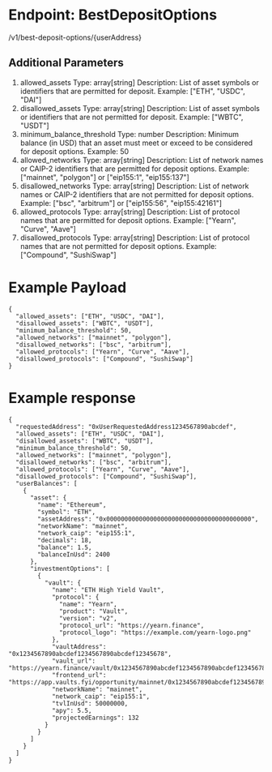 # Endpoint: BestDepositOptions

/v1/best-deposit-options/{userAddress}

## Additional Parameters
1. allowed_assets
Type: array[string]
Description: List of asset symbols or identifiers that are permitted for deposit.
Example: ["ETH", "USDC", "DAI"]
2. disallowed_assets
Type: array[string]
Description: List of asset symbols or identifiers that are not permitted for deposit.
Example: ["WBTC", "USDT"]
3. minimum_balance_threshold
Type: number
Description: Minimum balance (in USD) that an asset must meet or exceed to be considered for deposit options.
Example: 50
4. allowed_networks
Type: array[string]
Description: List of network names or CAIP-2 identifiers that are permitted for deposit options.
Example: ["mainnet", "polygon"] or ["eip155:1", "eip155:137"]
5. disallowed_networks
Type: array[string]
Description: List of network names or CAIP-2 identifiers that are not permitted for deposit options.
Example: ["bsc", "arbitrum"] or ["eip155:56", "eip155:42161"]
6. allowed_protocols
Type: array[string]
Description: List of protocol names that are permitted for deposit options.
Example: ["Yearn", "Curve", "Aave"]
7. disallowed_protocols
Type: array[string]
Description: List of protocol names that are not permitted for deposit options.
Example: ["Compound", "SushiSwap"]


# Example Payload
```
{
  "allowed_assets": ["ETH", "USDC", "DAI"],
  "disallowed_assets": ["WBTC", "USDT"],
  "minimum_balance_threshold": 50,
  "allowed_networks": ["mainnet", "polygon"],
  "disallowed_networks": ["bsc", "arbitrum"],
  "allowed_protocols": ["Yearn", "Curve", "Aave"],
  "disallowed_protocols": ["Compound", "SushiSwap"]
}
```
# Example response
```
{
  "requestedAddress": "0xUserRequestedAddress1234567890abcdef",
  "allowed_assets": ["ETH", "USDC", "DAI"],
  "disallowed_assets": ["WBTC", "USDT"],
  "minimum_balance_threshold": 50,
  "allowed_networks": ["mainnet", "polygon"],
  "disallowed_networks": ["bsc", "arbitrum"],
  "allowed_protocols": ["Yearn", "Curve", "Aave"],
  "disallowed_protocols": ["Compound", "SushiSwap"],
  "userBalances": [
    {
      "asset": {
        "name": "Ethereum",
        "symbol": "ETH",
        "assetAddress": "0x0000000000000000000000000000000000000000",
        "networkName": "mainnet",
        "network_caip": "eip155:1",
        "decimals": 18,
        "balance": 1.5,
        "balanceInUsd": 2400
      },
      "investmentOptions": [
        {
          "vault": {
            "name": "ETH High Yield Vault",
            "protocol": {
              "name": "Yearn",
              "product": "Vault",
              "version": "v2",
              "protocol_url": "https://yearn.finance",
              "protocol_logo": "https://example.com/yearn-logo.png"
            },
            "vaultAddress": "0x1234567890abcdef1234567890abcdef12345678",
            "vault_url": "https://yearn.finance/vault/0x1234567890abcdef1234567890abcdef12345678",
            "frontend_url": "https://app.vaults.fyi/opportunity/mainnet/0x1234567890abcdef1234567890abcdef12345678",
            "networkName": "mainnet",
            "network_caip": "eip155:1",
            "tvlInUsd": 50000000,
            "apy": 5.5,
            "projectedEarnings": 132
          }
        }
      ]
    }
  ]
}

```

